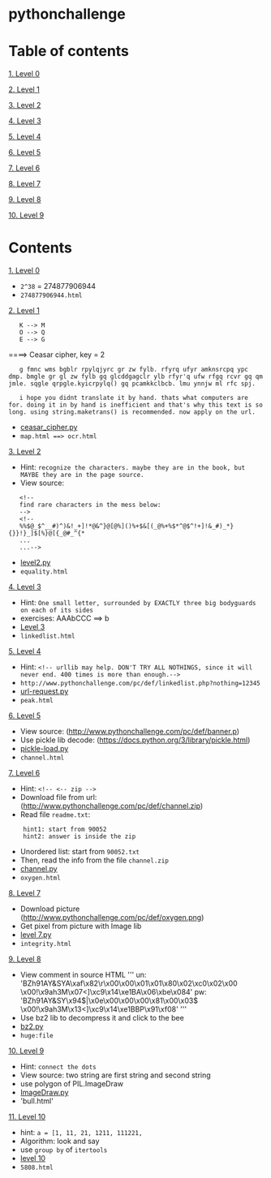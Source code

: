 # pythonchallenge

# Table of contents

[1. Level 0](#1)

[2. Level 1](#2)

[3. Level 2](#3)

[4. Level 3](#4)

[5. Level 4](#5)

[6. Level 5](#6)

[7. Level 6](#7)

[8. Level 7](#8)

[9. Level 8](#9)

[10. Level 9](#10)

# Contents

<a name="1"></a>
[1. Level 0](http://www.pythonchallenge.com/pc/def/0.html)

 - `2^38` = 274877906944
 - `274877906944.html`

<a name="2"></a>
[2. Level 1](http://www.pythonchallenge.com/pc/def/map.html)
 
 ```
 	K --> M
	O --> Q
 	E --> G
 ```
  ====> Ceasar cipher, key = 2
 ```
 	g fmnc wms bgblr rpylqjyrc gr zw fylb. rfyrq ufyr amknsrcpq ypc dmp. bmgle gr gl zw fylb gq glcddgagclr ylb rfyr'q ufw rfgq rcvr gq qm jmle. sqgle qrpgle.kyicrpylq() gq pcamkkclbcb. lmu ynnjw ml rfc spj.

  	i hope you didnt translate it by hand. thats what computers are for. doing it in by hand is inefficient and that's why this text is so long. using string.maketrans() is recommended. now apply on the url.
 ```
 - [ceasar_cipher.py](https://github.com/Kevin-KSIS/pythonchallenge/tree/master/Code/ceasar_cipher.py)
 - `map.html ==> ocr.html`

<a name="3"></a>
[3. Level 2](http://www.pythonchallenge.com/pc/def/ocr.html)

 - Hint: `recognize the characters. maybe they are in the book, but MAYBE they are in the page source.`
 - View source: 
 ```
 	<!--
	find rare characters in the mess below:
	-->
	<!--
	%%$@_$^__#)^)&!_+]!*@&^}@[@%]()%+$&[(_@%+%$*^@$^!+]!&_#)_*}{}}!}_]$[%}@[{_@#_^{*
	...
	...-->
 ```
 - [level2.py](https://github.com/Kevin-KSIS/pythonchallenge/tree/master/Code/level_2.py)
 - `equality.html`

<a name='4'></a>
[4. Level 3](http://www.pythonchallenge.com/pc/def/equality.html)

 - Hint: `One small letter, surrounded by EXACTLY three big bodyguards on each of its sides`
 - exercises: AAAbCCC ==> b
 - [Level 3](https://github.com/Kevin-KSIS/pythonchallenge/tree/master/Code/level_3.py)
 - `linkedlist.html`

<a name="5"></a>
[5. Level 4](http://www.pythonchallenge.com/pc/def/linkedlist.php)

 - Hint: `<!-- urllib may help. DON'T TRY ALL NOTHINGS, since it will never end. 400 times is more than enough.-->`
 - `http://www.pythonchallenge.com/pc/def/linkedlist.php?nothing=12345`
 - [url-request.py](https://github.com/Kevin-KSIS/pythonchallenge/tree/master/Code/url-request.py)
 - `peak.html`

<a name="6"></a>
[6. Level 5](http://www.pythonchallenge.com/pc/def/peak.html)

 - View source: (http://www.pythonchallenge.com/pc/def/banner.p)
 - Use pickle lib decode: (https://docs.python.org/3/library/pickle.html)
 - [pickle-load.py](https://github.com/Kevin-KSIS/pythonchallenge/tree/master/Code/pickle-load.py)
 - `channel.html`

<a name="7"></a>
[7. Level 6](http://www.pythonchallenge.com/pc/def/channel.html)

 - Hint: `<!-- <-- zip -->`
 - Download file from url: (http://www.pythonchallenge.com/pc/def/channel.zip)
 - Read file `readme.txt`: 
```	
	hint1: start from 90052
	hint2: answer is inside the zip
```
 - Unordered list: start from `90052.txt`
 - Then, read the info from the file `channel.zip`
 - [channel.py](https://github.com/Kevin-KSIS/pythonchallenge/tree/master/Code/channel.py)
 - `oxygen.html`

<a name="8"></a>
[8. Level 7](http://www.pythonchallenge.com/pc/def/oxygen.html)

 - Download picture (http://www.pythonchallenge.com/pc/def/oxygen.png)
 - Get pixel from picture with Image lib
 - [level 7.py](https://github.com/Kevin-KSIS/pythonchallenge/tree/master/Code/level_7)
 - `integrity.html`

<a name='9'></a>
[9. Level 8](http://www.pythonchallenge.com/pc/def/integrity.html)

 - View comment in source HTML
'''
	un: 'BZh91AY&SYA\xaf\x82\r\x00\x00\x01\x01\x80\x02\xc0\x02\x00 \x00!\x9ah3M\x07<]\xc9\x14\xe1BA\x06\xbe\x084'
	pw: 'BZh91AY&SY\x94$|\x0e\x00\x00\x00\x81\x00\x03$ \x00!\x9ah3M\x13<]\xc9\x14\xe1BBP\x91\xf08'
'''
 - Use bz2 lib to decompress it and click to the bee
 - [bz2.py](https://github.com/Kevin-KSIS/pythonchallenge/tree/master/Code/bz2.py)
 - `huge:file`

<a name='10'></a>
[10. Level 9](http://www.pythonchallenge.com/pc/return/good.html)

 - Hint: `connect the dots`
 - View source: two string are first string and second string
 - use polygon of PIL.ImageDraw
 - [ImageDraw.py](https://github.com/Kevin-KSIS/pythonchallenge/tree/master/Code/ImageDraw.py)
 - 'bull.html'

<a name='11'></a>
[11. Level 10](http://www.pythonchallenge.com/pc/return/bull.html)

 - hint: `a = [1, 11, 21, 1211, 111221, `
 - Algorithm: look and say
 - use `group by` of `itertools`
 - [level 10](https://github.com/Kevin-KSIS/pythonchallenge/tree/master/Code/level_7.py)
 - `5808.html`